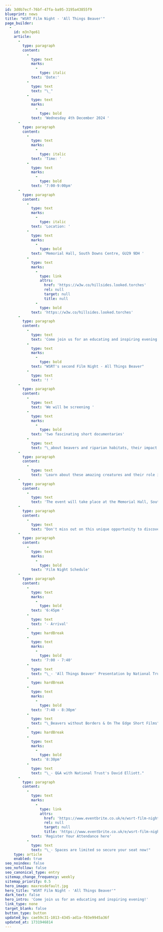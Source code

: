 ```yaml
---
id: 3d0b7ecf-76bf-47fa-ba95-3195a43855f9
blueprint: news
title: "WSRT Film Night - 'All Things Beaver'"
page_builder:
  -
    id: m3n7qe61
    article:
      -
        type: paragraph
        content:
          -
            type: text
            marks:
              -
                type: italic
            text: 'Date:'
          -
            type: text
            text: "\_"
          -
            type: text
            marks:
              -
                type: bold
            text: 'Wednesday 4th December 2024 '
      -
        type: paragraph
        content:
          -
            type: text
            marks:
              -
                type: italic
            text: 'Time: '
          -
            type: text
            marks:
              -
                type: bold
            text: '7:00-9:00pm'
      -
        type: paragraph
        content:
          -
            type: text
            marks:
              -
                type: italic
            text: 'Location: '
          -
            type: text
            marks:
              -
                type: bold
            text: 'Memorial Hall, South Downs Centre, GU29 9DH '
          -
            type: text
            marks:
              -
                type: link
                attrs:
                  href: 'https://w3w.co/hillsides.looked.torches'
                  rel: null
                  target: null
                  title: null
              -
                type: bold
            text: 'https://w3w.co/hillsides.looked.torches'
      -
        type: paragraph
        content:
          -
            type: text
            text: 'Come join us for an educating and inspiring evening at '
          -
            type: text
            marks:
              -
                type: bold
            text: "WSRT's second Film Night - All Things Beaver"
          -
            type: text
            text: '! '
      -
        type: paragraph
        content:
          -
            type: text
            text: 'We will be screening '
          -
            type: text
            marks:
              -
                type: bold
            text: 'two fascinating short documentaries'
          -
            type: text
            text: "\_about beavers and riparian habitats, their impact on the environment and the story of their reintroduction in Britain. "
      -
        type: paragraph
        content:
          -
            type: text
            text: 'Learn about these amazing creatures and their role in creating healthy ecosystems. '
      -
        type: paragraph
        content:
          -
            type: text
            text: 'The event will take place at the Memorial Hall, South Downs Centre in Midhurst. '
      -
        type: paragraph
        content:
          -
            type: text
            text: "Don't miss out on this unique opportunity to discover more about these fantastic ecosystem engingeers!"
      -
        type: paragraph
        content:
          -
            type: text
            marks:
              -
                type: bold
            text: 'Film Night Schedule'
      -
        type: paragraph
        content:
          -
            type: text
            marks:
              -
                type: bold
            text: '6:45pm '
          -
            type: text
            text: '- Arrival'
          -
            type: hardBreak
          -
            type: text
            marks:
              -
                type: bold
            text: '7:00 - 7:40'
          -
            type: text
            text: "\_- 'All Things Beaver' Presentation by National Trust's South Downs West Lead Ranger David Elliott"
          -
            type: hardBreak
          -
            type: text
            marks:
              -
                type: bold
            text: '7:40 - 8:30pm'
          -
            type: text
            text: "\_Beavers without Borders & On The Edge Short Films"
          -
            type: hardBreak
          -
            type: text
            marks:
              -
                type: bold
            text: '8:30pm'
          -
            type: text
            text: "\_- Q&A with National Trust's David Elliott."
      -
        type: paragraph
        content:
          -
            type: text
            marks:
              -
                type: link
                attrs:
                  href: 'https://www.eventbrite.co.uk/e/wsrt-film-night-all-things-beaver-tickets-1076431197689?aff=oddtdtcreator'
                  rel: null
                  target: null
                  title: 'https://www.eventbrite.co.uk/e/wsrt-film-night-all-things-beaver-tickets-1076431197689?aff=oddtdtcreator'
            text: 'Register Your Attendance here'
          -
            type: text
            text: "\_- Spaces are limited so secure your seat now!"
    type: article
    enabled: true
seo_noindex: false
seo_nofollow: false
seo_canonical_type: entry
sitemap_change_frequency: weekly
sitemap_priority: 0.5
hero_image: maxresdefault.jpg
hero_title: "WSRT Film Night - 'All Things Beaver'"
dark_text: false
hero_intro: 'Come join us for an educating and inspiring evening!'
link_type: none
target_blank: false
button_type: button
updated_by: cae59c31-1013-4345-ad1a-f03e9945a36f
updated_at: 1731946814
---
```

